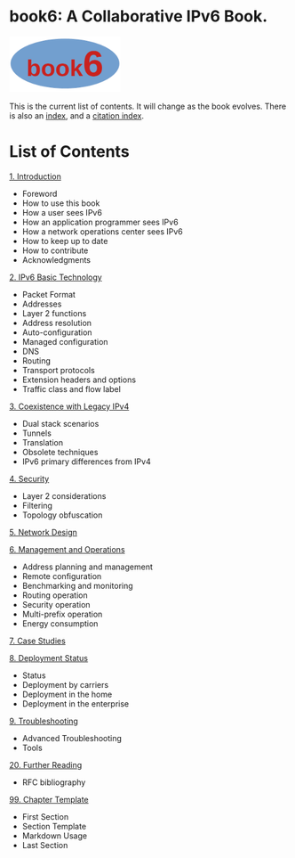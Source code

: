 # book6: A Collaborative IPv6 Book.
<img src="./book6logo.png" alt="book6 logo" width="200px" height="auto"/>

This is the current list of contents. It will change as the book evolves.
There is also an [index](https://github.com/becarpenter/book6/blob/main/Index.md),
and a [citation index](https://github.com/becarpenter/book6/blob/main/Citex.md).

# List of Contents

[1. Introduction](1.%20Introduction%20and%20Foreword/1.%20Introduction%20and%20Foreword.md)
* Foreword
* How to use this book
* How a user sees IPv6
* How an application programmer sees IPv6
* How a network operations center sees IPv6
* How to keep up to date
* How to contribute
* Acknowledgments
 

[2. IPv6 Basic Technology](2.%20IPv6%20Basic%20Technology/2.%20IPv6%20Basic%20Technology.md)
* Packet Format
* Addresses
* Layer 2 functions
* Address resolution
* Auto-configuration
* Managed configuration
* DNS
* Routing
* Transport protocols
* Extension headers and options
* Traffic class and flow label

[3. Coexistence with Legacy IPv4](3.%20Coexistence%20with%20Legacy%20IPv4/3.%20Coexistence%20with%20Legacy%20IPv4.md)
* Dual stack scenarios
* Tunnels
* Translation
* Obsolete techniques
* IPv6 primary differences from IPv4

[4. Security](4.%20Security/4.%20Security.md)
* Layer 2 considerations
* Filtering
* Topology obfuscation

[5. Network Design](5.%20Network%20Design/5.%20Network%20Design.md)

[6. Management and Operations](6.%20Management%20and%20Operations/6.%20Management%20and%20Operations.md)
* Address planning and management
* Remote configuration
* Benchmarking and monitoring
* Routing operation
* Security operation
* Multi-prefix operation
* Energy consumption

[7. Case Studies](7.%20Case%20Studies/7.%20Case%20Studies.md)

[8. Deployment Status](8.%20Deployment%20Status/8.%20Deployment%20Status.md)
* Status
* Deployment by carriers
* Deployment in the home
* Deployment in the enterprise

[9. Troubleshooting](9.%20Troubleshooting/9.%20Troubleshooting.md)
* Advanced Troubleshooting
* Tools

[20. Further Reading](20.%20Further%20Reading/20.%20Further%20Reading.md)
* RFC bibliography

[99. Chapter Template](99.%20Chapter%20Template/99.%20Chapter%20Template.md)
* First Section
* Section Template
* Markdown Usage
* Last Section
